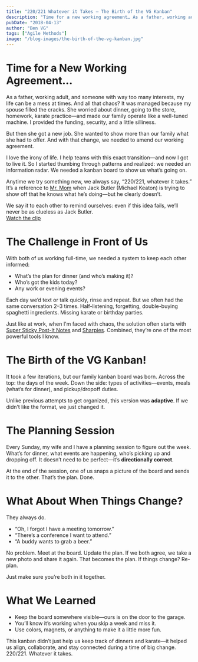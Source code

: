 ```yaml
---
title: "220/221 Whatever it Takes – The Birth of the VG Kanban"
description: "Time for a new working agreement… As a father, working adult and someone that has way too many interests. My life can be a mess at times and all chaos has been managed because my spouse fills the cracks. She worried about dinner, going to the store, homework, karate practice and made our family operate like ..."
pubDate: "2018-04-13"
author: "Ben VG"
tags: ["Agile Methods"]
image: "/blog-images/the-birth-of-the-vg-kanban.jpg"
---
```


# Time for a New Working Agreement...

As a father, working adult, and someone with way too many interests, my life can be a mess at times. And all that chaos? It was managed because my spouse filled the cracks. She worried about dinner, going to the store, homework, karate practice—and made our family operate like a well-tuned machine. I provided the funding, security, and a little silliness.

But then she got a new job. She wanted to show more than our family what she had to offer. And with that change, we needed to amend our working agreement.

I love the irony of life. I help teams with this exact transition—and now I got to live it. So I started thumbing through patterns and realized: we needed an information radar. We needed a kanban board to show us what’s going on.

Anytime we try something new, we always say, “220/221, whatever it takes.” It’s a reference to [Mr. Mom](http://www.imdb.com/title/tt0085970/) when Jack Butler (Michael Keaton) is trying to show off that he knows what he’s doing—but he clearly doesn’t.

We say it to each other to remind ourselves: even if this idea fails, we’ll never be as clueless as Jack Butler.  
[Watch the clip](https://www.youtube.com/watch?v=iX3kxAA2L4Q)


# The Challenge in Front of Us

With both of us working full-time, we needed a system to keep each other informed:

- What’s the plan for dinner (and who’s making it)?
- Who’s got the kids today?
- Any work or evening events?

Each day we’d text or talk quickly, rinse and repeat. But we often had the same conversation 2–3 times. Half-listening, forgetting, double-buying spaghetti ingredients. Missing karate or birthday parties.

Just like at work, when I'm faced with chaos, the solution often starts with [Super Sticky Post-It Notes](http://www.post-it.com/3M/en_US/post-it/products/~/Post-it-Products/Notes) and [Sharpies](http://www.sharpie.com/en-US/sharpie-markers/fine-point-permanent-marker-sp-00013--1). Combined, they’re one of the most powerful tools I know.


# The Birth of the VG Kanban!

It took a few iterations, but our family kanban board was born. Across the top: the days of the week. Down the side: types of activities—events, meals (what’s for dinner), and pickup/dropoff duties.

Unlike previous attempts to get organized, this version was **adaptive**. If we didn’t like the format, we just changed it.


# The Planning Session

Every Sunday, my wife and I have a planning session to figure out the week. What’s for dinner, what events are happening, who’s picking up and dropping off. It doesn’t need to be perfect—it’s **directionally correct**.

At the end of the session, one of us snaps a picture of the board and sends it to the other. That’s the plan. Done.


# What About When Things Change?

They always do.

- “Oh, I forgot I have a meeting tomorrow.”
- “There’s a conference I want to attend.”
- “A buddy wants to grab a beer.”

No problem. Meet at the board. Update the plan. If we both agree, we take a new photo and share it again. That becomes the plan. If things change? Re-plan.

Just make sure you’re both in it together.


# What We Learned

- Keep the board somewhere visible—ours is on the door to the garage.
- You’ll know it’s working when you skip a week and miss it.
- Use colors, magnets, or anything to make it a little more fun.


This kanban didn’t just help us keep track of dinners and karate—it helped us align, collaborate, and stay connected during a time of big change. 220/221. Whatever it takes.
